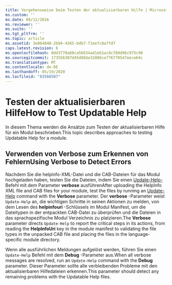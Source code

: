 ```yaml
---
title: Vorgehensweise beim Testen der aktualisierbaren Hilfe | Microsoft-Dokumentation
ms.custom: ''
ms.date: 09/12/2016
ms.reviewer: ''
ms.suite: ''
ms.tgt_pltfrm: ''
ms.topic: article
ms.assetid: 3e064048-2b94-4365-bdb7-f1ee7c0a7fd7
caps.latest.revision: 6
ms.openlocfilehash: 8dd3770a60ca56634ad1eb1ac8cf89d96c975c90
ms.sourcegitcommit: 173556307d45d88de31086ce776770547eece64c
ms.translationtype: MT
ms.contentlocale: de-DE
ms.lasthandoff: 05/19/2020
ms.locfileid: "83560507"
---
```

# <a name="how-to-test-updatable-help"></a><span data-ttu-id="7d2ad-102">Testen der aktualisierbaren Hilfe</span><span class="sxs-lookup"><span data-stu-id="7d2ad-102">How to Test Updatable Help</span></span>

<span data-ttu-id="7d2ad-103">In diesem Thema werden die Ansätze zum Testen der aktualisierbaren Hilfe für ein Modul beschrieben.</span><span class="sxs-lookup"><span data-stu-id="7d2ad-103">This topic describes approaches to testing Updatable Help for a module.</span></span>

## <a name="using-verbose-to-detect-errors"></a><span data-ttu-id="7d2ad-104">Verwenden von Verbose zum Erkennen von Fehlern</span><span class="sxs-lookup"><span data-stu-id="7d2ad-104">Using Verbose to Detect Errors</span></span>

<span data-ttu-id="7d2ad-105">Nachdem Sie die helpinfo-XML-Datei und die CAB-Dateien für das Modul hochgeladen haben, testen Sie die Dateien, indem Sie einen [Update-Help-](/powershell/module/Microsoft.PowerShell.Core/Update-Help) Befehl mit dem Parameter **verbose** ausführen</span><span class="sxs-lookup"><span data-stu-id="7d2ad-105">After uploading the HelpInfo XML file and CAB files for your module, test the files by running an [Update-Help](/powershell/module/Microsoft.PowerShell.Core/Update-Help) command with the **Verbose** parameter.</span></span> <span data-ttu-id="7d2ad-106">Der **verbose** -Parameter weist `Update-Help` an, die wichtigen Schritte in seinen Aktionen zu melden, von dem Lesen des **helpinfouri** -Schlüssels im Modul Manifest, um die Dateitypen in der entpackten CAB-Datei zu überprüfen und die Dateien in das sprachspezifische Modul Verzeichnis zu platzieren.</span><span class="sxs-lookup"><span data-stu-id="7d2ad-106">The **Verbose** parameter directs `Update-Help` to report the critical steps in its actions, from reading the **HelpInfoUri** key in the module manifest to validating the file types in the unpacked CAB file and placing the files in the language-specific module directory.</span></span>

<span data-ttu-id="7d2ad-107">Wenn alle ausführlichen Meldungen aufgelöst werden, führen Sie einen `Update-Help` Befehl mit dem **Debug** -Parameter aus.</span><span class="sxs-lookup"><span data-stu-id="7d2ad-107">When all verbose messages are resolved, run an `Update-Help` command with the **Debug** parameter.</span></span> <span data-ttu-id="7d2ad-108">Dieser Parameter sollte alle verbleibenden Probleme mit den aktualisierbaren Hilfedateien erkennen.</span><span class="sxs-lookup"><span data-stu-id="7d2ad-108">This parameter should detect any remaining problems with the Updatable Help files.</span></span>
